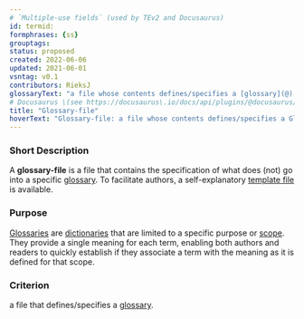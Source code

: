 ```yaml
---
# `Multiple-use fields` (used by TEv2 and Docusaurus)
id: termid:
formphrases: {ss}
grouptags:
status: proposed
created: 2022-06-06
updated: 2021-06-01
vsntag: v0.1
contributors: RieksJ
glossaryText: "a file whose contents defines/specifies a [glossary](@)."
# Docusaurus \(see https://docusaurus\.io/docs/api/plugins/@docusaurus/plugin-content-docs#markdown-front-matter\):
title: "Glossary-file"
hoverText: "Glossary-file: a file whose contents defines/specifies a Glossary."
---
```


### Short Description
A **glossary-file** is a file that contains the specification of what does (not) go into a specific [glossary](@). To facilitate authors, a self-explanatory [template file](/tev1/glossary-file.md) is available.

### Purpose
[Glossaries](@) are [dictionaries](@) that are limited to a specific purpose or [scope](@). They provide a single meaning for each term, enabling both authors and readers to quickly establish if they associate a term with the meaning as it is defined for that scope.

### Criterion
a file that defines/specifies a [glossary](@).
